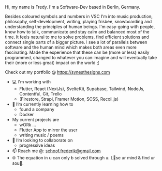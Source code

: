 Hi, my name is Fredy. I'm a Software-Dev based in Berlin, Germany.

Besides coloured symbols and numbers in VSC I'm into music production, philosophy, self-development, writing, playing frisbee, snowboarding and understanding the principles of human beings. I'm easy-going with people, know how to talk, communicate and stay calm and balanced most of the time. It feels natural to me to solve problems, find efficient solutions and connect single parts of a bigger picture. I see a lot of parallels between software and the human mind which makes both areas even more fascinating. Made the experience that these can be (more or less) easily programmed, changed to whatever you can imagine and will eventually take their (more or less great) impact on the world ;)

Check out my portfolio @ https://synesthesigns.com 
- 💻 I'm working with
  - Flutter, React (NextJs), SvelteKit, Supabase, Tailwind, NodeJs, Contentful, Git, Trello
  - (Firestore, Strapi, Framer Motion, SCSS, Recoil.js)
- 🌱 I’m currently learning how to
  - found a company
  - Docker
- My current projects are 
  - wORk ...
  - Flutter App to mirror the user
  - writing music / poems
- 💞️ I’m looking to collaborate on 
  - progressive ideas
- 📫 Reach me @: schoof.frederik@gmail.com
- 🌐 The equation in u can only b solved through u. L👀se ur mind & find ur sou🐍.

<!---
fvjupiter/fvjupiter is a ✨ special ✨ repository because its `README.md` (this file) appears on your GitHub profile.
You can click the Preview link to take a look at your changes.
--->

